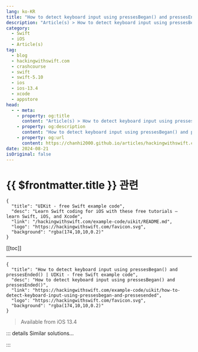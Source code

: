 ```yaml
---
lang: ko-KR
title: "How to detect keyboard input using pressesBegan() and pressesEnded()"
description: "Article(s) > How to detect keyboard input using pressesBegan() and pressesEnded()"
category:
  - Swift
  - iOS
  - Article(s)
tag: 
  - blog
  - hackingwithswift.com
  - crashcourse
  - swift
  - swift-5.10
  - ios
  - ios-13.4
  - xcode
  - appstore
head:
  - - meta:
    - property: og:title
      content: "Article(s) > How to detect keyboard input using pressesBegan() and pressesEnded()"
    - property: og:description
      content: "How to detect keyboard input using pressesBegan() and pressesEnded()"
    - property: og:url
      content: https://chanhi2000.github.io/articles/hackingwithswift.com/example-code/uikit/how-to-detect-keyboard-input-using-pressesbegan-and-pressesended.html
date: 2024-08-21
isOriginal: false
---
```


# {{ $frontmatter.title }} 관련

```component VPCard
{
  "title": "UIKit - free Swift example code",
  "desc": "Learn Swift coding for iOS with these free tutorials – learn Swift, iOS, and Xcode",
  "link": "/hackingwithswift.com/example-code/uikit/README.md",
  "logo": "https://hackingwithswift.com/favicon.svg",
  "background": "rgba(174,10,10,0.2)"
}
```

[[toc]]

---

```component VPCard
{
  "title": "How to detect keyboard input using pressesBegan() and pressesEnded() | UIKit - free Swift example code",
  "desc": "How to detect keyboard input using pressesBegan() and pressesEnded()",
  "link": "https://hackingwithswift.com/example-code/uikit/how-to-detect-keyboard-input-using-pressesbegan-and-pressesended",
  "logo": "https://hackingwithswift.com/favicon.svg",
  "background": "rgba(174,10,10,0.2)"
}
```

> Available from iOS 13.4

<!-- TODO: 작성 -->

<!--
UIKit lets us detect hardware keyboard input from the user through the methods `pressesBegan()` and `pressesEnded()`, both of which are passed a set of `UIPress` instances that contain key codes and modifiers we can inspect. If you implement one of these two methods, you should call `super` to forward the message on for any keyboard events you don’t handle.

For example, if you had a dice game you could make it so that the user could press R to roll the dice or H to show a help screen, all by implementing this method in a view controller:

```swift
override func pressesBegan(_ presses: Set<UIPress>, with event: UIPressesEvent?) {
    guard let key = presses.first?.key else { return }

    switch key.keyCode {
    case .keyboardR:
        print("Roll dice")
    case .keyboardH:
        print("Show help")
    default:
        super.pressesBegan(presses, with: event)
    }
}
```

You might see folks always calling `super.pressesBegan()` even when they handle the keypress, but that’s likely to cause problems because UIKit will pass the keypress up the responder chain even after you’ve handled it - several objects may act on the same keypress.

The `pressesEnded()` method works in much the same way: you can override it in a view or view controller, read which key was released, then pass the event on to `super` if you don’t handle it. For example, if you had a quiz app where you wanted the user to proceed when they press and release the spacebar, you’d write this:

```swift
override func pressesEnded(_ presses: Set<UIPress>, with event: UIPressesEvent?) {
    guard let key = presses.first?.key else { return }

    switch key.keyCode {
    case .keyboardSpacebar:
        print("Continue the quiz…")
    default:
        super.pressesEnded(presses, with: event)
    }
}
```

Rather than using the `keyCode` constants, you can also read the exact letters that were tapped with the `characters` property. 

If you combine `pressesBegan()` and `pressesEnded()`, you can effectively detect when the user is holding down a key. For example, this creates a custom `AVPlayerViewController` subclass that plays a movie only while spacebar is being held down:

```swift
import AVKit
import UIKit

class CustomMovieController: AVPlayerViewController {
    override func pressesBegan(_ presses: Set<UIPress>, with event: UIPressesEvent?) {
        guard let key = presses.first?.key else { return }

        switch key.keyCode {
        case .keyboardSpacebar:
            player?.play()
        case .keyboardLeftArrow:
            player?.seek(to: .zero)
        default:
            super.pressesBegan(presses, with: event)
        }
    }

    override func pressesEnded(_ presses: Set<UIPress>, with event: UIPressesEvent?) {
        guard let key = presses.first?.key else { return }

        switch key.keyCode {
        case .keyboardSpacebar:
            player?.pause()
        default:
            super.pressesEnded(presses, with: event)
        }
    }
}
```

To try that out, create an `AVPlayer` item with a movie you want to play, then pass it in. This will show the movie player when the screen is tapped:

```swift
import AVKit
import UIKit

class ViewController: UIViewController {
     override func touchesBegan(_ touches: Set<UITouch>, with event: UIEvent?) {
        let videoURL = URL(string: "https://bit.ly/aryashake")
        let vc = CustomMovieController()
        vc.player = AVPlayer(url: videoURL!)
        present(vc, animated: true)
    }
}
```

(Yes, that’s my dog. Yes, she knows she’s beautiful.)



---

## Reading modifier keys such as Cmd, Option, and Shift

Along with the key that was pressed, UIKit also sends us any modifier keys that were held down such as Option and Shift. These are provided as a set, so you can check for particular keys using `contains()` then one of the `UIKeyModifierFlags` such as `.control`.

For example, this creates a view controller with a red rectangle in the center, and if you press Shift then either left arrow or right arrow the rectangle rotates in the appropriate direction:

```swift
class ViewController: UIViewController {
    let rectangle = UIView(frame: CGRect(x: 0, y: 0, width: 256, height: 256))

    override func viewDidLoad() {
        super.viewDidLoad()
        view.addSubview(rectangle)
        rectangle.backgroundColor = .red
    }

    override func viewDidLayoutSubviews() {
        rectangle.center = view.center
    }

    override func pressesBegan(_ presses: Set<UIPress>, with event: UIPressesEvent?) {
        guard let key = presses.first?.key else { return }
        guard key.modifierFlags.contains(.shift) else { return }

        UIView.animate(withDuration: 0.5) {
            switch key.keyCode {
            case .keyboardLeftArrow:
                self.rotate(by: -.pi / 2)
            case .keyboardRightArrow:
                self.rotate(by: .pi / 2)
            default:
                super.pressesBegan(presses, with: event)
            }
        }
    }

    func rotate(by amount: CGFloat) {
        rectangle.transform = rectangle.transform.concatenating(CGAffineTransform(rotationAngle: amount))
    }
}
```

If you are using `characters` to read the actual letters that get tapped, you might find it useful to try `charactersIgnoringModifiers` – it sends back the same string, except ignoring any modifier keys. For example, if the user press <kbd>Shift</kbd>+n `characters` will be set to “N” but `key.charactersIgnoringModifiers` will be set to “n” because it ignores the Shift key.

---

## Reading all presses

There’s one last thing you might want to do, which is to read all the current keyboard presses that are active when a new one comes in. This would be useful if you wanted to check if the user was holding down two or three specific keys at the same time.

To do this, read the `event?.allPresses` property in either `pressesBegan()` or `pressesEnded()`, and evaluate the keys however you want. For example, this prints a message when the keys “a”, “b”, and “c” are held down:

```swift
override func pressesBegan(_ presses: Set<UIPress>, with event: UIPressesEvent?) {
    let keys = event?.allPresses.compactMap { $0.key?.characters }.sorted()
    if keys == ["a", "b", "c"] {
        print("Key combination pressed!")
    }
}
```

**Tip:** If you’re using Swift 5.2 or later, you can write `event?.allPresses.compactMap(\.key?.characters).sorted()`.

-->

::: details Similar solutions…

<!--
/quick-start/swiftui/swiftui-tips-and-tricks">SwiftUI tips and tricks 
/quick-start/swiftui/all-swiftui-property-wrappers-explained-and-compared">All SwiftUI property wrappers explained and compared 
/example-code/uikit/how-to-create-live-playgrounds-in-xcode">How to create live playgrounds in Xcode 
/example-code/uikit/how-to-create-custom-text-input-using-uikeyinput">How to create custom text input using UIKeyInput 
/example-code/games/how-to-create-a-random-terrain-tile-map-using-sktilemapnode-and-gkperlinnoisesource">How to create a random terrain tile map using SKTileMapNode and GKPerlinNoiseSource</a>
-->

:::

